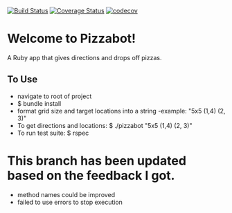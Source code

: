 [![Build Status](https://travis-ci.org/DeweyBanks/pizzabot.svg?branch=updated)](https://travis-ci.org/DeweyBanks/pizzabot)
[![Coverage Status](https://coveralls.io/repos/github/DeweyBanks/pizzabot/badge.svg?branch=updated)](https://coveralls.io/github/DeweyBanks/pizzabot?branch=updated)
[![codecov](https://codecov.io/gh/DeweyBanks/pizzabot/branch/master/graph/badge.svg)](https://codecov.io/gh/DeweyBanks/pizzabot)

# Welcome to Pizzabot!
A Ruby app that gives directions and drops off pizzas.

## To Use
  - navigate to root of project
  - $ bundle install
  - format grid size and target locations into a string
    -example: "5x5 (1,4) (2, 3)"
  - To get directions and locations:
    $ ./pizzabot "5x5 (1,4) (2, 3)"
  - To run test suite:
    $ rspec


# This branch has been updated based on the feedback I got.

- method names could be improved
- failed to use errors to stop execution
